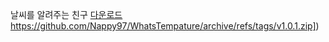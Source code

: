 날씨를 알려주는 친구
[다운로드]([https://github.com/Nappy97/WhatsTempature/archive/refs/tags/v1.0.1.zip)https://github.com/Nappy97/WhatsTempature/archive/refs/tags/v1.0.1.zip])
